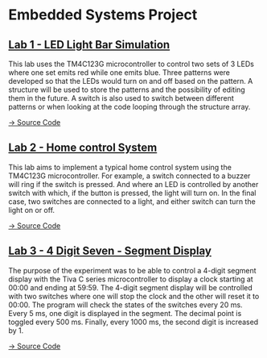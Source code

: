 # Embedded Systems Project

## [Lab 1 - LED Light Bar Simulation](Lab_1)
This lab uses the TM4C123G microcontroller to control two sets of 3 LEDs where one set emits red while one emits blue. Three patterns were developed so that the LEDs would turn on and off based on the pattern. A structure will be used to store the patterns and the possibility of editing them in the future. A switch is also used to switch between different patterns or when looking at the code looping through the structure array.

[-> Source Code](Lab_1/main.c)

## [Lab 2 - Home control System](Lab_2)
This lab aims to implement a typical home control system using the TM4C123G microcontroller. For example, a switch connected to a buzzer will ring if the switch is pressed. And where an LED is controlled by another switch with which, if the button is pressed, the light will turn on. In the final case, two switches are connected to a light, and either switch can turn the light on or off.

[-> Source Code](Lab_2/main.c)

## [Lab 3 - 4 Digit Seven - Segment Display](Lab_3)
The purpose of the experiment was to be able to control a 4-digit segment display with the Tiva C series microcontroller to display a clock starting at 00:00 and ending at 59:59. The 4-digit segment display will be controlled with two switches where one will stop the clock and the other will reset it to 00:00. The program will check the states of the switches every 20 ms. Every 5 ms, one digit is displayed in the segment. The decimal point is toggled every 500 ms. Finally, every 1000 ms, the second digit is increased by 1.

[-> Source Code](Lab_3/main.c)